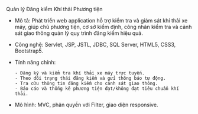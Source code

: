 Quản lý Đăng kiểm Khí thải Phương tiện

- Mô tả: Phát triển web application hỗ trợ kiểm tra và giám sát khí thải xe máy, giúp chủ phương tiện, cơ sở kiểm định, công nhân kiểm tra và cảnh sát giao thông quản lý quy trình đăng kiểm hiệu quả.

- Công nghệ: Servlet, JSP, JSTL, JDBC, SQL Server, HTML5, CSS3, Bootstrap5.

- Tính năng chính:

      - Đăng ký và kiểm tra khí thải xe máy trực tuyến.
      - Theo dõi trạng thái đăng kiểm và gửi thông báo tự động.
      - Tra cứu thông tin đăng kiểm cho cảnh sát giao thông.
      - Báo cáo và thống kê phương tiện đạt/không đạt tiêu chuẩn khí thải.

- Mô hình: MVC, phân quyền với Filter, giao diện responsive.
